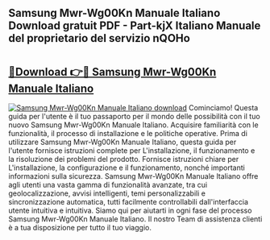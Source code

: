 ## Samsung Mwr-Wg00Kn Manuale Italiano Download gratuit PDF - Part-kjX Italiano Manuale del proprietario del servizio nQOHo

# <h2><a href="http://dfd9yz.blite.top/?on=Samsung+Mwr-Wg00Kn+Manuale+Italiano">🔗Download 👉🔴 Samsung Mwr-Wg00Kn Manuale Italiano</a></h2>

[![Samsung Mwr-Wg00Kn Manuale Italiano download](https://i.imgur.com/lujVjoI.png)](http://dfd9yz.blite.top/?on=Samsung+Mwr-Wg00Kn+Manuale+Italiano)
Cominciamo! Questa guida per l'utente è il tuo passaporto per il mondo delle possibilità con il tuo nuovo Samsung Mwr-Wg00Kn Manuale Italiano. Acquisire familiarità con le funzionalità, il processo di installazione e le politiche operative. Prima di utilizzare Samsung Mwr-Wg00Kn Manuale Italiano, questa guida per l'utente fornisce istruzioni complete per L'installazione, il funzionamento e la risoluzione dei problemi del prodotto. Fornisce istruzioni chiare per L'installazione, la configurazione e il funzionamento, nonché importanti informazioni sulla sicurezza. Samsung Mwr-Wg00Kn Manuale Italiano offre agli utenti una vasta gamma di funzionalità avanzate, tra cui geolocalizzazione, avvisi intelligenti, temi personalizzabili e sincronizzazione automatica, tutti facilmente controllabili dall'interfaccia utente intuitiva e intuitiva. Siamo qui per aiutarti in ogni fase del processo Samsung Mwr-Wg00Kn Manuale Italiano. Il nostro Team di assistenza clienti è a tua disposizione per tutto il tuo viaggio.
